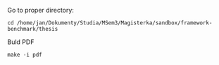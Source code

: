 
Go to proper directory:
```
cd /home/jan/Dokumenty/Studia/MSem3/Magisterka/sandbox/framework-benchmark/thesis
```

Buld PDF
```
make -i pdf
```